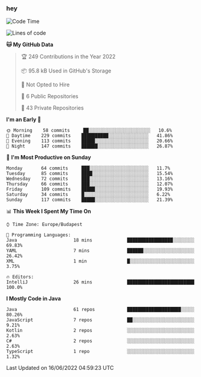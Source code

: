 ### hey

<!--START_SECTION:waka-->
![Code Time](http://img.shields.io/badge/Code%20Time-799%20hrs%209%20mins-blue)

![Lines of code](https://img.shields.io/badge/From%20Hello%20World%20I%27ve%20Written-508%20Thousand%20lines%20of%20code-blue)

**🐱 My GitHub Data** 

> 🏆 249 Contributions in the Year 2022
 > 
> 📦 95.8 kB Used in GitHub's Storage 
 > 
> 🚫 Not Opted to Hire
 > 
> 📜 6 Public Repositories 
 > 
> 🔑 43 Private Repositories  
 > 
**I'm an Early 🐤** 

```text
🌞 Morning    58 commits     ██░░░░░░░░░░░░░░░░░░░░░░░   10.6% 
🌆 Daytime    229 commits    ██████████░░░░░░░░░░░░░░░   41.86% 
🌃 Evening    113 commits    █████░░░░░░░░░░░░░░░░░░░░   20.66% 
🌙 Night      147 commits    ██████░░░░░░░░░░░░░░░░░░░   26.87%

```
📅 **I'm Most Productive on Sunday** 

```text
Monday       64 commits     ███░░░░░░░░░░░░░░░░░░░░░░   11.7% 
Tuesday      85 commits     ████░░░░░░░░░░░░░░░░░░░░░   15.54% 
Wednesday    72 commits     ███░░░░░░░░░░░░░░░░░░░░░░   13.16% 
Thursday     66 commits     ███░░░░░░░░░░░░░░░░░░░░░░   12.07% 
Friday       109 commits    █████░░░░░░░░░░░░░░░░░░░░   19.93% 
Saturday     34 commits     █░░░░░░░░░░░░░░░░░░░░░░░░   6.22% 
Sunday       117 commits    █████░░░░░░░░░░░░░░░░░░░░   21.39%

```


📊 **This Week I Spent My Time On** 

```text
⌚︎ Time Zone: Europe/Budapest

💬 Programming Languages: 
Java                     18 mins             █████████████████░░░░░░░░   69.83% 
YAML                     7 mins              ██████░░░░░░░░░░░░░░░░░░░   26.42% 
XML                      1 min               █░░░░░░░░░░░░░░░░░░░░░░░░   3.75%

🔥 Editors: 
IntelliJ                 26 mins             █████████████████████████   100.0%

```

**I Mostly Code in Java** 

```text
Java                     61 repos            ████████████████████░░░░░   80.26% 
JavaScript               7 repos             ██░░░░░░░░░░░░░░░░░░░░░░░   9.21% 
Kotlin                   2 repos             ░░░░░░░░░░░░░░░░░░░░░░░░░   2.63% 
C#                       2 repos             ░░░░░░░░░░░░░░░░░░░░░░░░░   2.63% 
TypeScript               1 repo              ░░░░░░░░░░░░░░░░░░░░░░░░░   1.32%

```



 Last Updated on 16/06/2022 04:59:23 UTC
<!--END_SECTION:waka-->
